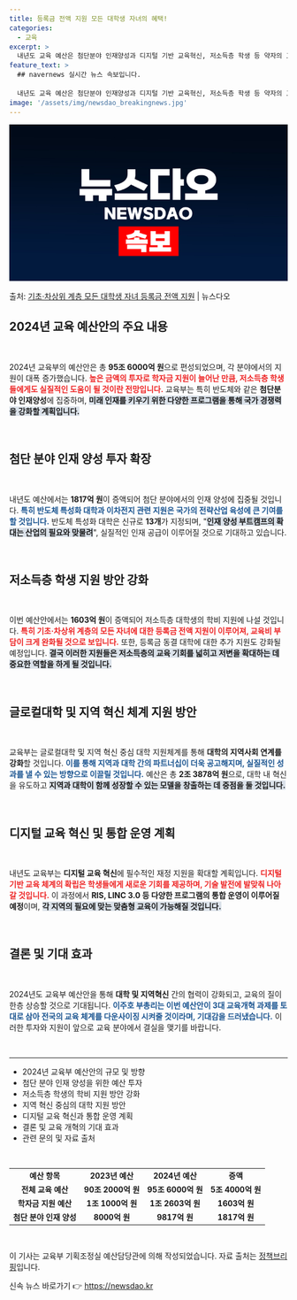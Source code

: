```yaml
---
title: 등록금 전액 지원 모든 대학생 자녀의 혜택!
categories:
  - 교육
excerpt: >
  내년도 교육 예산은 첨단분야 인재양성과 디지털 기반 교육혁신, 저소득층 학생 등 약자의 교육비 부담 완화에 …
feature_text: >
  ## navernews 실시간 뉴스 속보입니다.

  내년도 교육 예산은 첨단분야 인재양성과 디지털 기반 교육혁신, 저소득층 학생 등 약자의 교육비 부담 완화에 …
image: '/assets/img/newsdao_breakingnews.jpg'
---
```


![뉴스다오 속보](/assets/img/newsdao_breakingnews.jpg)

<p>출처: <a href="https://newsdao.kr/1736" rel="dofollow">기초·차상위 계층 모든 대학생 자녀 등록금 전액 지원</a> | 뉴스다오</p>

<h2 data-ke-size="size26">2024년 교육 예산안의 주요 내용</h2>

<p data-ke-size="size16">&nbsp;</p>

2024년 교육부의 예산안은 총 <b>95조 6000억 원</b>으로 편성되었으며, 각 분야에서의 지원이 대폭 증가했습니다. <b><span style="color: #ee2323;">높은 금액의 투자로 학자금 지원이 늘어난 만큼, 저소득층 학생들에게도 실질적인 도움이 될 것이란 전망입니다.</span></b> 교육부는 특히 반도체와 같은 <b>첨단분야 인재양성</b>에 집중하며, <b><span style="background-color: #21538527;">미래 인재를 키우기 위한 다양한 프로그램을 통해 국가 경쟁력을 강화할 계획입니다.</span></b> 

<p data-ke-size="size16">&nbsp;</p>

<h2 data-ke-size="size26">첨단 분야 인재 양성 투자 확장</h2>

<p data-ke-size="size16">&nbsp;</p>

내년도 예산에서는 <b>1817억 원</b>이 증액되어 첨단 분야에서의 인재 양성에 집중될 것입니다. <b><span style="color: #1a5490;">특히 반도체 특성화 대학과 이차전지 관련 지원은 국가의 전략산업 육성에 큰 기여를 할 것입니다.</span></b> 반도체 특성화 대학은 신규로 <b>13개</b>가 지정되며, "<b><span style="background-color: #21538527;">인재 양성 부트캠프의 확대는 산업의 필요와 맞물려</span></b>", 실질적인 인재 공급이 이루어질 것으로 기대하고 있습니다. 

<p data-ke-size="size16">&nbsp;</p>

<h2 data-ke-size="size26">저소득층 학생 지원 방안 강화</h2>

<p data-ke-size="size16">&nbsp;</p>

이번 예산안에서는 <b>1603억 원</b>이 증액되어 저소득층 대학생의 학비 지원에 나설 것입니다. <b><span style="color: #ee2323;">특히 기초·차상위 계층의 모든 자녀에 대한 등록금 전액 지원이 이루어져, 교육비 부담이 크게 완화될 것으로 보입니다.</span></b> 또한, 등록금 동결 대학에 대한 추가 지원도 강화될 예정입니다. <b><span style="background-color: #21538527;">결국 이러한 지원들은 저소득층의 교육 기회를 넓히고 저변을 확대하는 데 중요한 역할을 하게 될 것입니다.</span></b>

<p data-ke-size="size16">&nbsp;</p>

<h2 data-ke-size="size26">글로컬대학 및 지역 혁신 체계 지원 방안</h2>

<p data-ke-size="size16">&nbsp;</p>

교육부는 글로컬대학 및 지역 혁신 중심 대학 지원체계를 통해 <b>대학의 지역사회 연계를 강화</b>할 것입니다. <b><span style="color: #1a5490;">이를 통해 지역과 대학 간의 파트너십이 더욱 공고해지며, 실질적인 성과를 낼 수 있는 방향으로 이끌릴 것입니다.</span></b> 예산은 총 <b>2조 3878억 원</b>으로, 대학 내 혁신을 유도하고 <b><span style="background-color: #21538527;">지역과 대학이 함께 성장할 수 있는 모델을 창출하는 데 중점을 둘 것입니다.</span></b> 

<p data-ke-size="size16">&nbsp;</p>

<h2 data-ke-size="size26">디지털 교육 혁신 및 통합 운영 계획</h2>

<p data-ke-size="size16">&nbsp;</p>

내년도 교육부는 <b>디지털 교육 혁신</b>에 필수적인 재정 지원을 확대할 계획입니다. <b><span style="color: #ee2323;">디지털 기반 교육 체계의 확립은 학생들에게 새로운 기회를 제공하며, 기술 발전에 발맞춰 나아갈 것입니다.</span></b> 이 과정에서 <b>RIS, LINC 3.0 등 다양한 프로그램의 통합 운영이 이루어질 예정</b>이며, <b><span style="background-color: #21538527;">각 지역의 필요에 맞는 맞춤형 교육이 가능해질 것입니다. </span></b> 

<p data-ke-size="size16">&nbsp;</p>

<h2 data-ke-size="size26">결론 및 기대 효과</h2>

<p data-ke-size="size16">&nbsp;</p>

2024년도 교육부 예산안을 통해 <b>대학 및 지역혁신</b> 간의 협력이 강화되고, 교육의 질이 한층 상승할 것으로 기대됩니다. <b><span style="color: #1a5490;">이주호 부총리는 이번 예산안이 3대 교육개혁 과제를 토대로 삼아 전국의 교육 체계를 다운사이징 시켜줄 것이라며, 기대감을 드러냈습니다.</span></b> 이러한 투자와 지원이 앞으로 교육 분야에서 결실을 맺기를 바랍니다.

<p data-ke-size="size16">&nbsp;</p>

<hr>

<ul>
    <li>2024년 교육부 예산안의 규모 및 방향</li>
    <li>첨단 분야 인재 양성을 위한 예산 투자</li>
    <li>저소득층 학생의 학비 지원 방안 강화</li>
    <li>지역 혁신 중심의 대학 지원 방안</li>
    <li>디지털 교육 혁신과 통합 운영 계획</li>
    <li>결론 및 교육 개혁의 기대 효과</li>
    <li>관련 문의 및 자료 출처</li>
</ul>

<p data-ke-size="size16">&nbsp;</p>

<table>
    <tr>
        <td style="text-align: center; height: 17px;"><b>예산 항목</b></td>
        <td style="text-align: center; height: 17px;"><b>2023년 예산</b></td>
        <td style="text-align: center; height: 17px;"><b>2024년 예산</b></td>
        <td style="text-align: center; height: 17px;"><b>증액</b></td>
    </tr>
    <tr>
        <td style="text-align: center; height: 17px;"><b>전체 교육 예산</b></td>
        <td style="text-align: center; height: 17px;"><b>90조 2000억 원</b></td>
        <td style="text-align: center; height: 17px;"><b>95조 6000억 원</b></td>
        <td style="text-align: center; height: 17px;"><b>5조 4000억 원</b></td>
    </tr>
    <tr>
        <td style="text-align: center; height: 17px;"><b>학자금 지원 예산</b></td>
        <td style="text-align: center; height: 17px;"><b>1조 1000억 원</b></td>
        <td style="text-align: center; height: 17px;"><b>1조 2603억 원</b></td>
        <td style="text-align: center; height: 17px;"><b>1603억 원</b></td>
    </tr>
    <tr>
        <td style="text-align: center; height: 17px;"><b>첨단 분야 인재 양성</b></td>
        <td style="text-align: center; height: 17px;"><b>8000억 원</b></td>
        <td style="text-align: center; height: 17px;"><b>9817억 원</b></td>
        <td style="text-align: center; height: 17px;"><b>1817억 원</b></td>
    </tr>
</table>

<p data-ke-size="size16">&nbsp;</p> 

이 기사는 교육부 기획조정실 예산담당관에 의해 작성되었습니다. 자료 출처는 [정책브리핑](https://https://www.korea.kr)입니다. 

신속 뉴스 바로가기 👉 <a href="https://newsdao.kr" rel="dofollow">https://newsdao.kr</a>


